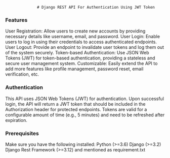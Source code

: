                   # Django REST API For Authentication Using JWT Token

### Features
  User Registration: Allow users to create new accounts by providing necessary details like username, email, and password.
  User Login: Enable users to log in using their credentials to access authenticated endpoints.
  User Logout: Provide an endpoint to invalidate user tokens and log them out of the system securely.
  Token-based Authentication: Use JSON Web Tokens (JWT) for token-based authentication, providing a stateless and secure user management system.
  Customizable: Easily extend the API to add more features like profile management, password reset, email verification, etc.


### Authentication
This API uses JSON Web Tokens (JWT) for authentication. Upon successful login, the API will return a JWT token that 
should be included in the Authorization header for protected endpoints. Tokens are valid for a configurable amount of time (e.g., 5 minutes)
and need to be refreshed after expiration.


### Prerequisites
  Make sure you have the following installed:
Python (>=3.6)
Django (>=3.2)
Django Rest Framework (>=3.12)
and mentioned as requirement.txt
